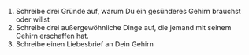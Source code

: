 1. Schreibe drei Gründe auf, warum Du ein gesünderes Gehirn brauchst oder willst
2. Schreibe drei außergewöhnliche Dinge auf, die jemand mit seinem Gehirn erschaffen hat.
3. Schreibe einen Liebesbrief an Dein Gehirn 
